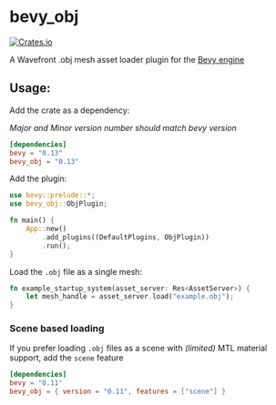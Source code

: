 # bevy_obj

[![Crates.io](https://img.shields.io/crates/v/bevy_obj.svg)](https://crates.io/crates/bevy_obj)

A Wavefront .obj mesh asset loader plugin for the [Bevy engine](https://github.com/bevyengine/bevy)

## Usage:

Add the crate as a dependency:

*Major and Minor version number should match bevy version*

```toml
[dependencies]
bevy = "0.13"
bevy_obj = "0.13"
```

Add the plugin:

```rust
use bevy::prelude::*;
use bevy_obj::ObjPlugin;

fn main() {
    App::new()
        .add_plugins((DefaultPlugins, ObjPlugin))
        .run();
}
```

Load the `.obj` file as a single mesh:

```rust
fn example_startup_system(asset_server: Res<AssetServer>) {
    let mesh_handle = asset_server.load("example.obj");
}
```

### Scene based loading

If you prefer loading `.obj` files as a scene with *(limited)* MTL material support, add the `scene` feature

```toml
[dependencies]
bevy = "0.11"
bevy_obj = { version = "0.11", features = ["scene"] }
```
